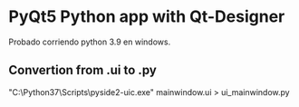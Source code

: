 # PyQt5 Python app with Qt-Designer

Probado corriendo python 3.9 en windows.

## Convertion from .ui to .py
"C:\Python37\Scripts\pyside2-uic.exe" mainwindow.ui > ui_mainwindow.py